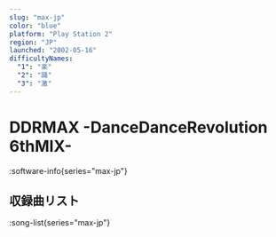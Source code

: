 ```yaml
---
slug: "max-jp"
color: "blue"
platform: "Play Station 2"
region: "JP"
launched: "2002-05-16"
difficultyNames:
  "1": "楽"
  "2": "踊"
  "3": "激"
---
```


# DDRMAX -DanceDanceRevolution 6thMIX-

:software-info{series="max-jp"}

## 収録曲リスト

:song-list{series="max-jp"}
